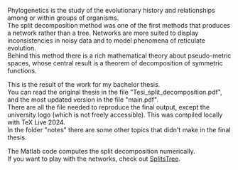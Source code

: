 Phylogenetics is the study of the evolutionary history and relationships among or within groups of organisms. \
The split decomposition method was one of the first methods that produces a network rather than a tree. Networks are more suited to display inconsistencies in noisy data and to model phenomena of reticulate evolution. \
Behind this method there is a rich mathematical theory about pseudo-metric spaces, whose central result is a theorem of decomposition of symmetric functions.

This is the result of the work for my bachelor thesis. \
You can read the original thesis in the file "Tesi_split_decomposition.pdf", and the most updated version in the file "main.pdf". \
There are all the file needed to reproduce the final output, except the university logo (which is not freely accessible). This was compiled locally with TeX Live 2024. \
In the folder "notes" there are some other topics that didn't make in the final thesis.

The Matlab code computes the split decomposition numerically. \
If you want to play with the networks, check out [SplitsTree](https://github.com/husonlab/splitstree6).

